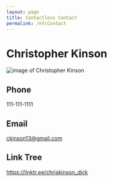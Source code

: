 ```yaml
---
layout: page
title: Contactless Contact
permalink: /nfcContact
---
```

# Christopher Kinson
![image of Christopher Kinson](https://github.com/kinson2/kinson2.github.io/raw/gh-pages/assets/img/IMG_8560-edit.jpg)
## Phone
111-111-1111
## Email
ckinson13@gmail.com
## Link Tree 
https://linktr.ee/chriskinson_djck
